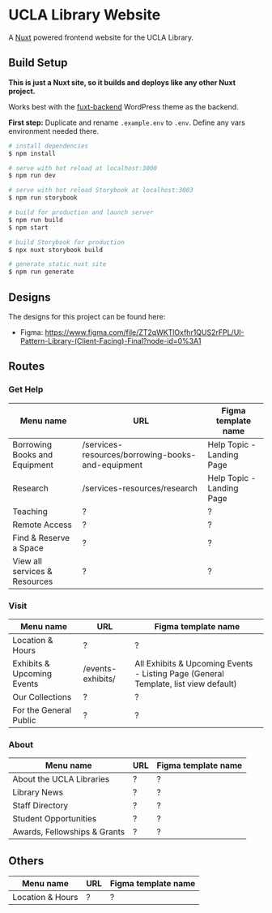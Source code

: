 # UCLA Library Website

A [Nuxt](https://nuxtjs.org/) powered frontend website for the UCLA Library.

## Build Setup

**This is just a Nuxt site, so it builds and deploys like any other Nuxt project.**

Works best with the [fuxt-backend](https://github.com/funkhaus/fuxt-backend) WordPress theme as the backend.

**First step:** Duplicate and rename `.example.env` to `.env`. Define any vars environment needed there.

```bash
# install dependencies
$ npm install

# serve with hot reload at localhost:3000
$ npm run dev

# serve with hot reload Storybook at localhost:3003
$ npm run storybook

# build for production and launch server
$ npm run build
$ npm start

# build Storybook for production
$ npx nuxt storybook build

# generate static nuxt site
$ npm run generate

```

## Designs

The designs for this project can be found here:

-   Figma: https://www.figma.com/file/ZT2qWKTlOxfhr1QUS2rFPL/UI-Pattern-Library-(Client-Facing)-Final?node-id=0%3A1

## Routes

### Get Help

| Menu name                     | URL                                               | Figma template name       |
| ----------------------------- | ------------------------------------------------- | ------------------------- |
| Borrowing Books and Equipment | /services-resources/borrowing-books-and-equipment | Help Topic - Landing Page |
| Research                      | /services-resources/research                      | Help Topic - Landing Page |
| Teaching                      | ?                                                 | ?                         |
| Remote Access                 | ?                                                 | ?                         |
| Find & Reserve a Space        | ?                                                 | ?                         |
| View all services & Resources | ?                                                 | ?                         |

### Visit

| Menu name                  | URL               | Figma template name                                                                 |
| -------------------------- | ----------------- | ----------------------------------------------------------------------------------- |
| Location & Hours           | ?                 | ?                                                                                   |
| Exhibits & Upcoming Events | /events-exhibits/ | All Exhibits & Upcoming Events - Listing Page (General Template, list view default) |
| Our Collections            | ?                 | ?                                                                                   |
| For the General Public     | ?                 | ?                                                                                   |

### About

| Menu name                    | URL | Figma template name |
| ---------------------------- | --- | ------------------- |
| About the UCLA Libraries     | ?   | ?                   |
| Library News                 | ?   | ?                   |
| Staff Directory              | ?   | ?                   |
| Student Opportunities        | ?   | ?                   |
| Awards, Fellowships & Grants | ?   | ?                   |

## Others

| Menu name        | URL | Figma template name |
| ---------------- | --- | ------------------- |
| Location & Hours | ?   | ?                   |
